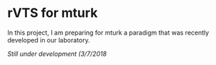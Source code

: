 # rVTS for mturk

In this project, I am preparing for mturk a paradigm that was recently developed in our laboratory.

*Still under development (3/7/2018*
